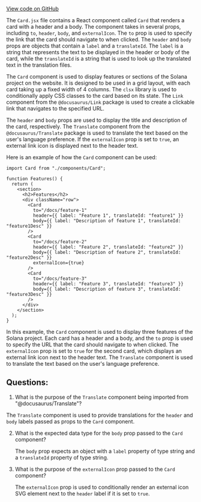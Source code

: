 [View code on GitHub](https://github.com/solana-labs/solana/blob/master/docs/components/Card.jsx)

The `Card.jsx` file contains a React component called `Card` that renders a card with a header and a body. The component takes in several props, including `to`, `header`, `body`, and `externalIcon`. The `to` prop is used to specify the link that the card should navigate to when clicked. The `header` and `body` props are objects that contain a `label` and a `translateId`. The `label` is a string that represents the text to be displayed in the header or body of the card, while the `translateId` is a string that is used to look up the translated text in the translation files.

The `Card` component is used to display features or sections of the Solana project on the website. It is designed to be used in a grid layout, with each card taking up a fixed width of 4 columns. The `clsx` library is used to conditionally apply CSS classes to the card based on its state. The `Link` component from the `@docusaurus/Link` package is used to create a clickable link that navigates to the specified URL.

The `header` and `body` props are used to display the title and description of the card, respectively. The `Translate` component from the `@docusaurus/Translate` package is used to translate the text based on the user's language preference. If the `externalIcon` prop is set to `true`, an external link icon is displayed next to the header text.

Here is an example of how the `Card` component can be used:

```
import Card from "./components/Card";

function Features() {
  return (
    <section>
      <h2>Features</h2>
      <div className="row">
        <Card
          to="/docs/feature-1"
          header={{ label: "Feature 1", translateId: "feature1" }}
          body={{ label: "Description of feature 1", translateId: "feature1Desc" }}
        />
        <Card
          to="/docs/feature-2"
          header={{ label: "Feature 2", translateId: "feature2" }}
          body={{ label: "Description of feature 2", translateId: "feature2Desc" }}
          externalIcon={true}
        />
        <Card
          to="/docs/feature-3"
          header={{ label: "Feature 3", translateId: "feature3" }}
          body={{ label: "Description of feature 3", translateId: "feature3Desc" }}
        />
      </div>
    </section>
  );
}
```

In this example, the `Card` component is used to display three features of the Solana project. Each card has a header and a body, and the `to` prop is used to specify the URL that the card should navigate to when clicked. The `externalIcon` prop is set to `true` for the second card, which displays an external link icon next to the header text. The `Translate` component is used to translate the text based on the user's language preference.
## Questions: 
 1. What is the purpose of the `Translate` component being imported from "@docusaurus/Translate"?
   
   The `Translate` component is used to provide translations for the `header` and `body` labels passed as props to the `Card` component.

2. What is the expected data type for the `body` prop passed to the `Card` component?
   
   The `body` prop expects an object with a `label` property of type string and a `translateId` property of type string.

3. What is the purpose of the `externalIcon` prop passed to the `Card` component?
   
   The `externalIcon` prop is used to conditionally render an external icon SVG element next to the `header` label if it is set to `true`.